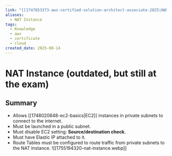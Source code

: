 ```yaml
---
link: "[[1747853373-aws-certified-solution-architect-associate-2025|AWS Certified Solution Architect Associate 2025]]"
aliases:
  - NAT Instance
tags:
  - Knowledge
  - aws
  - certificate
  - cloud
created_date: 2025-08-14
---
```

# NAT Instance (**outdated**, but still at the exam)
## Summary
- Allows [[1748020848-ec2-basics|EC2]] instances in private subnets to connect to the internet.
- Must be launched in a public subnet.
- Must disable EC2 setting: **Source/destination check.**
- Must have Elastic IP attached to it.
- Route Tables must be configured to route traffic from private subnets to the NAT Instance.
![[1755194320-nat-instance.webp]]
